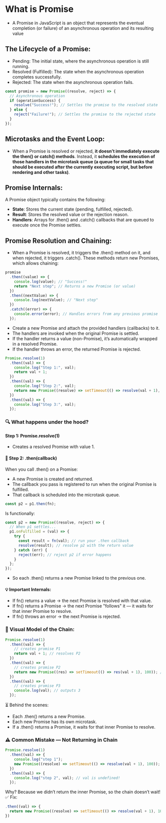 # What is Promise

- A Promise in JavaScript is an object that represents the eventual completion (or failure) of an asynchronous operation and its resulting value

## The Lifecycle of a Promise:

- Pending: The initial state, where the asynchronous operation is still running.
- Resolved (Fulfilled): The state when the asynchronous operation completes successfully.
- Rejected: The state when the asynchronous operation fails.

```js
const promise = new Promise((resolve, reject) => {
  // Asynchronous operation
  if (operationSuccess) {
    resolve("Success!"); // Settles the promise to the resolved state
  } else {
    reject("Failure!"); // Settles the promise to the rejected state
  }
});
```

## Microtasks and the Event Loop:

- When a Promise is resolved or rejected, **it doesn’t immediately execute the then() or catch() methods**. Instead, it **schedules the execution of those handlers in the microtask queue (a queue for small tasks that should be executed after the currently executing script, but before rendering and other tasks)**.

## Promise Internals:

A Promise object typically contains the following: <br>

- **State**: Stores the current state (pending, fulfilled, rejected).
- **Result**: Stores the resolved value or the rejection reason.
- **Handlers**: Arrays for .then() and .catch() callbacks that are queued to execute once the Promise settles.

## Promise Resolution and Chaining:

- When a Promise is resolved, it triggers the .then() method on it, and when rejected, it triggers .catch(). These methods return new Promises, which allows chaining:

```js
promise
  .then((value) => {
    console.log(value); // "Success!"
    return "Next step"; // Returns a new Promise (or value)
  })
  .then((nextValue) => {
    console.log(nextValue); // "Next step"
  })
  .catch((error) => {
    console.error(error); // Handles errors from any previous promise
  });
```

- Create a new Promise and attach the provided handlers (callbacks) to it.
- The handlers are invoked when the original Promise is settled.
- If the handler returns a value (non-Promise), it’s automatically wrapped in a resolved Promise.
- If the handler throws an error, the returned Promise is rejected.

```js
Promise.resolve(1)
  .then((val) => {
    console.log("Step 1:", val);
    return val + 1;
  })
  .then((val) => {
    console.log("Step 2:", val);
    return new Promise((resolve) => setTimeout(() => resolve(val + 1), 100));
  })
  .then((val) => {
    console.log("Step 3:", val);
  });
```

### 🔍 What happens under the hood?

#### Step 1: Promise.resolve(1)

- Creates a resolved Promise with value 1.

#### 🔸 Step 2: .then(callback)

When you call .then() on a Promise: <br>

- A new Promise is created and returned.
- The callback you pass is registered to run when the original Promise is fulfilled.
- That callback is scheduled into the microtask queue. <br>

```js
const p2 = p1.then(fn);
```

Is functionally: <br>

```js
const p2 = new Promise((resolve, reject) => {
  // When p1 settles...
  p1.onFulfilled = (val) => {
    try {
      const result = fn(val); // run your .then callback
      resolve(result); // resolve p2 with the return value
    } catch (err) {
      reject(err); // reject p2 if error happens
    }
  };
});
```

- So each .then() returns a new Promise linked to the previous one.

#### 💡 Important Internals:

- If fn() returns a value → the next Promise is resolved with that value.
- If fn() returns a Promise → the next Promise "follows" it — it waits for that inner Promise to resolve.
- If fn() throws an error → the next Promise is rejected.

### 🔄 Visual Model of the Chain:

```js
Promise.resolve(1)
  .then((val) => {
    // creates promise P1
    return val + 1; // resolves P2
  })
  .then((val) => {
    // creates promise P2
    return new Promise((res) => setTimeout(() => res(val + 1), 100)); // async op
  })
  .then((val) => {
    // creates promise P3
    console.log(val); // outputs 3
  });
```

⏳ Behind the scenes: <br>

- Each .then() returns a new Promise.
- Each new Promise has its own microtask.
- If a .then() returns a Promise, it waits for that inner Promise to resolve.

### ⚠️ Common Mistake — Not Returning in Chain

```js
Promise.resolve(1)
  .then((val) => {
    console.log("step 1");
    new Promise((resolve) => setTimeout(() => resolve(val + 1), 100));
  })
  .then((val) => {
    console.log("step 2", val); // val is undefined!
  });
```

Why? Because we didn’t return the inner Promise, so the chain doesn’t wait! <br>
✅ Fix: <br>

```js
.then((val) => {
  return new Promise((resolve) => setTimeout(() => resolve(val + 1), 100));
})

```
